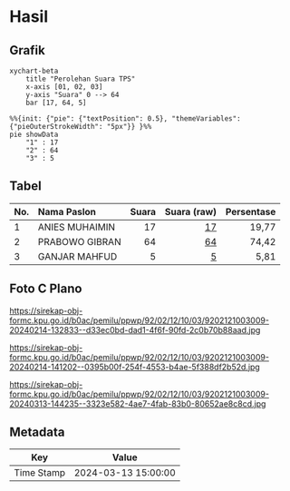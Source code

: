 # Hasil

## Grafik

```mermaid
xychart-beta
    title "Perolehan Suara TPS"
    x-axis [01, 02, 03]
    y-axis "Suara" 0 --> 64
    bar [17, 64, 5]
```

```mermaid
%%{init: {"pie": {"textPosition": 0.5}, "themeVariables": {"pieOuterStrokeWidth": "5px"}} }%%
pie showData
    "1" : 17
    "2" : 64
    "3" : 5
```

## Tabel

| No. | Nama Paslon    | Suara | Suara (raw) | Persentase |
|:--- |:-------------- | -----:| -----------:| ----------:|
| 1   | ANIES MUHAIMIN | 17    | [17][p-1]   | 19,77      |
| 2   | PRABOWO GIBRAN | 64    | [64][p-2]   | 74,42      |
| 3   | GANJAR MAHFUD  | 5     | [5][p-3]    | 5,81       |


[p-1]: https://github.com/gigit-pemilu/pemilu-2024-92-papua-barat/blob/main/pilpres/hitung-suara/sub/92-papua-barat/sub/02-manokwari/sub/12-manokwari-barat/sub/1003-wosi/sub/009-tps/sub/paslon-1.txt
[p-2]: https://github.com/gigit-pemilu/pemilu-2024-92-papua-barat/blob/main/pilpres/hitung-suara/sub/92-papua-barat/sub/02-manokwari/sub/12-manokwari-barat/sub/1003-wosi/sub/009-tps/sub/paslon-2.txt
[p-3]: https://github.com/gigit-pemilu/pemilu-2024-92-papua-barat/blob/main/pilpres/hitung-suara/sub/92-papua-barat/sub/02-manokwari/sub/12-manokwari-barat/sub/1003-wosi/sub/009-tps/sub/paslon-3.txt

## Foto C Plano

https://sirekap-obj-formc.kpu.go.id/b0ac/pemilu/ppwp/92/02/12/10/03/9202121003009-20240214-132833--d33ec0bd-dad1-4f6f-90fd-2c0b70b88aad.jpg

https://sirekap-obj-formc.kpu.go.id/b0ac/pemilu/ppwp/92/02/12/10/03/9202121003009-20240214-141202--0395b00f-254f-4553-b4ae-5f388df2b52d.jpg

https://sirekap-obj-formc.kpu.go.id/b0ac/pemilu/ppwp/92/02/12/10/03/9202121003009-20240313-144235--3323e582-4ae7-4fab-83b0-80652ae8c8cd.jpg


## Metadata

| Key        | Value               |
| ---------- | ------------------- |
| Time Stamp | 2024-03-13 15:00:00 |



